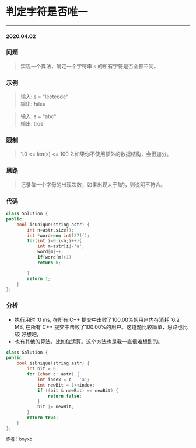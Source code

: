 # 判定字符是否唯一
***
#### 2020.04.02

### 问题
>实现一个算法，确定一个字符串 s 的所有字符是否全都不同。

### 示例
>输入: s = "leetcode"           
输出: false                

>输入: s = "abc"               
输出: true                  

### 限制
>	1.0 <= len(s) <= 100 
2.如果你不使用额外的数据结构，会很加分。

### 思路
>记录每一个字母的出现次数，如果出现大于1的，则说明不符合。

### 代码
```c++
class Solution {
public:
    bool isUnique(string astr) {
        int n=astr.size();
        int *word=new int[27]();
        for(int i=0;i<n;i++){
            int m=astr[i]-'a';
            word[m]++;
            if(word[m]>1)
            return 0;

        }
        return 1;
    }
};
```

### 分析
 - 执行用时 :0 ms, 在所有 C++ 提交中击败了100.00%的用户内存消耗 :6.2 MB, 在所有 C++ 提交中击败了100.00%的用户。这道题比较简单，思路也比较
   好想吧。
 - 也有其他的算法，比如位运算。这个方法也是我一直很难想到的。
 
```c++
class Solution {
public:
    bool isUnique(string astr) {
        int bit = 0;
        for (char c: astr) {
            int index = c - 'a';
            int newBit = 1<<index;
            if ((bit & newBit) == newBit) {
                return false;
            }
            bit |= newBit;
        }
        return true;
    }
};

作者：bmyxb
